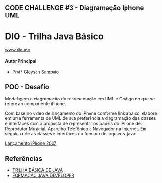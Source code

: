 ## CODE CHALLENGE #3 - Diagramação Iphone UML

# DIO - Trilha Java Básico
www.dio.me

#### Autor Principal
- [Prof° Gleyson Sampaio](https://github.com/glysns)

## POO - Desafio
	
Modelagem e diagramação da representação em UML e Código no que se refere ao componente iPhone.

Com base no vídeo de lançamento do iPhone conforme link abaixo, elabore em uma ferramenta de UML de sua preferência a diagramação das classes e interfaces com a proposta de representar os papéis do iPhone de: Reprodutor Musicial, Aparelho Telefônico e Navegador na Internet. Em seguida crie as classes e interfaces no formato de arquivos .java

[Lançamento iPhone 2007](https://www.youtube.com/watch?v=9ou608QQRq8)

## Referências

 - [TRILHA BÁSICA DE JAVA](https://github.com/digitalinnovationone/trilha-java-basico)
 - [FORMAÇÃO JAVA DEVELOPER](https://web.dio.me/track/formacao-java-developer)
